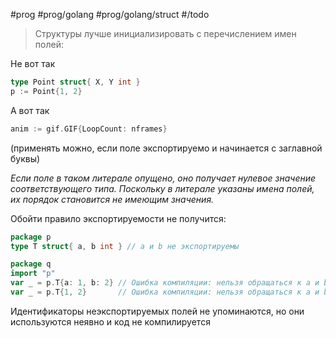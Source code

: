 #prog #prog/golang #prog/golang/struct #/todo

> Структуры лучше инициализировать с перечислением имен полей:

Не вот так

```go
type Point struct{ X, Y int }
p := Point{1, 2}
```

А вот так

```go
anim := gif.GIF{LoopCount: nframes}
```
(применять можно, если поле экспортируемо и начинается с заглавной буквы)

*Если поле в таком литерале опущено, оно получает нулевое значение соответству­ющего типа. Поскольку в литерале указаны имена полей, их порядок становится не имеющим значения.*


Обойти правило экспортируемости не получится:

```go
package р
type Т struct{ a, b int } // а и b не экспортируемы

package q
import "р"
var _ = р.Т{а: 1, b: 2} // Ошибка компиляции: нельзя обращаться к а и b
var _ = р.Т{1, 2}       // Ошибка компиляции: нельзя обращаться к а и b
```
Идентификаторы неэкспортируемых полей не упоминаются, но они используются неявно и код не компилируется
